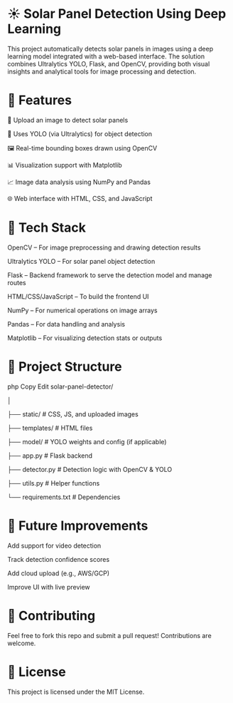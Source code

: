 # ☀️ Solar Panel Detection Using Deep Learning
This project automatically detects solar panels in images using a deep learning model integrated with a web-based interface. The solution combines Ultralytics YOLO, Flask, and OpenCV, providing both visual insights and analytical tools for image processing and detection.

# 🚀 Features
📸 Upload an image to detect solar panels

🤖 Uses YOLO (via Ultralytics) for object detection

🖼️ Real-time bounding boxes drawn using OpenCV

📊 Visualization support with Matplotlib

📈 Image data analysis using NumPy and Pandas

🌐 Web interface with HTML, CSS, and JavaScript

# 🧠 Tech Stack

OpenCV – For image preprocessing and drawing detection results

Ultralytics YOLO – For solar panel object detection

Flask – Backend framework to serve the detection model and manage routes

HTML/CSS/JavaScript – To build the frontend UI

NumPy – For numerical operations on image arrays

Pandas – For data handling and analysis

Matplotlib – For visualizing detection stats or outputs

# 📁 Project Structure
php
Copy
Edit
solar-panel-detector/

│

├── static/                  # CSS, JS, and uploaded images

├── templates/               # HTML files

├── model/                   # YOLO weights and config (if applicable)

├── app.py                   # Flask backend

├── detector.py              # Detection logic with OpenCV & YOLO

├── utils.py                 # Helper functions

└── requirements.txt         # Dependencies


# 📌 Future Improvements
Add support for video detection

Track detection confidence scores

Add cloud upload (e.g., AWS/GCP)

Improve UI with live preview

# 🤝 Contributing
Feel free to fork this repo and submit a pull request! Contributions are welcome.

# 📜 License
This project is licensed under the MIT License.

